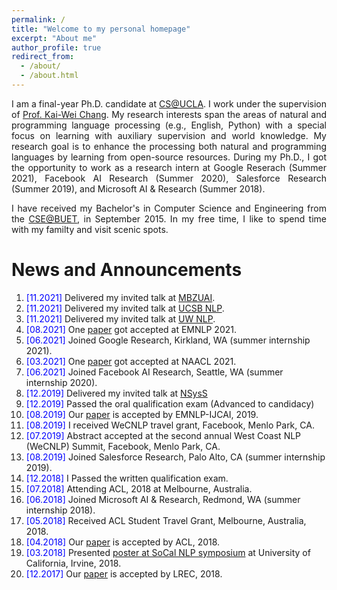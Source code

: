 ```yaml
---
permalink: /
title: "Welcome to my personal homepage"
excerpt: "About me"
author_profile: true
redirect_from: 
  - /about/
  - /about.html
---
```


<p align="justify">
I am a final-year Ph.D. candidate at <a href="http://www.cs.ucla.edu/">CS@UCLA</a>.
  I work under the supervision of <a href="http://web.cs.ucla.edu/~kwchang/">Prof. Kai-Wei Chang</a>.
  My research interests span the areas of natural and programming language processing (e.g., English, Python) with a special focus on learning with auxiliary supervision and world knowledge.
  My research goal is to enhance the processing both natural and programming languages by learning from open-source resources.
  During my Ph.D., I got the opportunity to work as a research intern at Google Reserach (Summer 2021), Facebook AI Research (Summer 2020), Salesforce Research (Summer 2019), and Microsoft AI & Research (Summer 2018).
</p>

<p align="justify">
I have received my Bachelor's in Computer Science and Engineering from the <a href="http://cse.buet.ac.bd/">CSE@BUET</a>, in September 2015. In my free time, I like to spend time with my familty and visit scenic spots. 
</p>

<!--
<p align="justify">
  <b><font color="red">I am currently looking for full time research position in industry.</font></b>
</p>
-->


News and Announcements
======
1. <span style="color:blue">[11.2021] </span>  Delivered my invited talk at [MBZUAI](https://mbzuai.ac.ae/). 
3. <span style="color:blue">[11.2021] </span>  Delivered my invited talk at [UCSB NLP](https://www.cs.washington.edu/research/nlp). 
3. <span style="color:blue">[11.2021] </span>  Delivered my invited talk at [UW NLP](https://www.cs.washington.edu/research/nlp). 
4. <span style="color:blue">[08.2021] </span>  One [paper](https://arxiv.org/abs/2108.11601) got accepted at EMNLP 2021.
5. <span style="color:blue">[06.2021] </span>  Joined Google Research, Kirkland, WA (summer internship 2021).
6. <span style="color:blue">[03.2021] </span>  One [paper](https://arxiv.org/abs/2104.12567) got accepted at NAACL 2021.
7. <span style="color:blue">[06.2021] </span>  Joined Facebook AI Research, Seattle, WA (summer internship 2020).
8. <span style="color:blue">[12.2019] </span>  Delivered my invited talk at [NSysS](https://cse.buet.ac.bd/nsyss2019/)
9. <span style="color:blue">[12.2019] </span>  Passed the oral qualification exam (Advanced to candidacy) 
10. <span style="color:blue">[08.2019] </span> Our [paper](https://arxiv.org/abs/1808.08270)  is accepted by EMNLP-IJCAI, 2019.
11. <span style="color:blue">[08.2019] </span> I received WeCNLP travel grant, Facebook, Menlo Park, CA.
12. <span style="color:blue">[07.2019] </span> Abstract accepted at the second annual West Coast NLP (WeCNLP) Summit, Facebook, Menlo Park, CA. 
13. <span style="color:blue">[08.2019] </span> Joined Salesforce Research, Palo Alto, CA (summer internship 2019).
14. <span style="color:blue">[12.2018] </span> I Passed the written qualification exam. 
15. <span style="color:blue">[07.2018] </span> Attending ACL, 2018 at Melbourne, Australia.
16. <span style="color:blue">[06.2018] </span> Joined Microsoft AI & Research, Redmond, WA (summer internship 2018).
17. <span style="color:blue">[05.2018] </span> Received ACL Student Travel Grant, Melbourne, Australia, 2018. 
18. <span style="color:blue">[04.2018] </span> Our [paper](https://arxiv.org/pdf/1805.04836.pdf) is accepted by ACL, 2018.
19. <span style="color:blue">[03.2018] </span> Presented [poster at SoCal NLP symposium](https://socalnlp.github.io/symp18/#paper) at University of California, Irvine, 2018.
20. <span style="color:blue">[12.2017] </span> Our [paper](https://aclanthology.org/L18-1190.pdf) is accepted by LREC, 2018.
